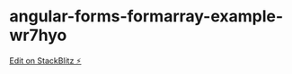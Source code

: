 # angular-forms-formarray-example-wr7hyo

[Edit on StackBlitz ⚡️](https://stackblitz.com/edit/angular-forms-formarray-example-wr7hyo)